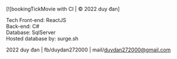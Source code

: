 [![bookingTickMovie with CI | © 2022 duy đan]

Tech
Front-end: ReactJS  <br>
Back-end: C#        <br>
Database: SqlServer    <br>
Hosted database by: surge.sh      <br>
 
 

  2022 duy đan | fb/duydan272000 | mail/duydan272000@gmail.com